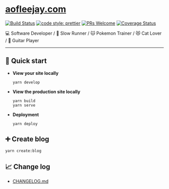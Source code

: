 # [aofleejay.com](https://aofleejay.com)

[![Build Status](https://travis-ci.org/aofleejay/aofleejay.com.svg?branch=master)](https://travis-ci.org/aofleejay/aofleejay.com) [![code style: prettier](https://img.shields.io/badge/code_style-prettier-ff69b4.svg)](https://github.com/prettier/prettier) [![PRs Welcome](https://img.shields.io/badge/PRs-welcome-brightgreen.svg)](http://makeapullrequest.com) [![Coverage Status](https://coveralls.io/repos/github/aofleejay/aofleejay.com/badge.svg?branch=master)](https://coveralls.io/github/aofleejay/aofleejay.com?branch=master)

💻 Software Developer / 🏃 Slow Runner / 🐱 Pokemon Trainer / 😻 Cat Lover / 🎸 Guitar Player

<hr/>

## 🚀 Quick start

- **View your site locally**

  ```
  yarn develop
  ```

- **View the production site locally**

  ```
  yarn build
  yarn serve
  ```

- **Deployment**
  ```
  yarn deploy
  ```

## ➕ Create blog

```
yarn create:blog
```

## 📈 Change log

- [CHANGELOG.md](CHANGELOG.md)
